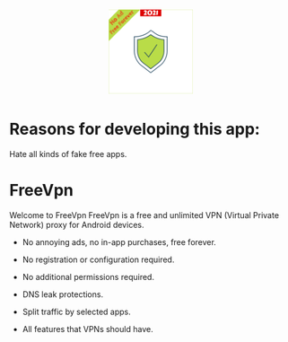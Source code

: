 <h1 align="center">
    <a href="https://github.com/FreeVpnForever/FreeVpn">
        <img alt="Logo" src="https://github.com/FreeVpnForever/FreeVpn/blob/main/FreeVpnForever.png" width="150">
    </a>
    <br>
</h1>

# Reasons for developing this app:
Hate all kinds of fake free apps.

# FreeVpn
Welcome to FreeVpn
FreeVpn is a free and unlimited VPN (Virtual Private Network) proxy for Android devices.

* No annoying ads, no in-app purchases, free forever.

* No registration or configuration required.

* No additional permissions required.

* DNS leak protections.

* Split traffic by selected apps.

* All features that VPNs should have.
